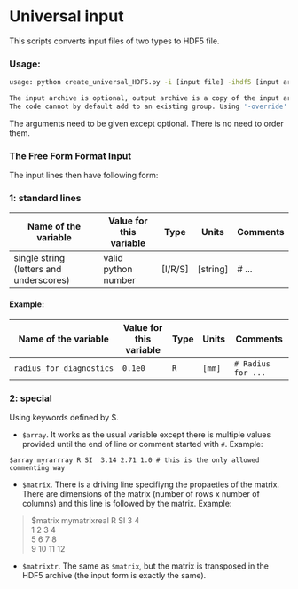 # Universal input
This scripts converts input files of two types to HDF5 file.

### Usage:
``` bash
usage: python create_universal_HDF5.py -i [input file] -ihdf5 [input archive] -ohdf5 [output archive] -g [the group with inputs]

The input archive is optional, output archive is a copy of the input archive with the inputs added.
The code cannot by default add to an existing group. Using '-override' flag allows this option. Existing datasets are replaced (former are unlinked, consider repacking if applied).
```
The arguments need to be given except optional. There is no need to order them.

### The Free Form Format Input
The input lines then have following form:

### 1: standard lines

| Name of the variable | Value for this variable | Type  |  Units | Comments |
| ------ | ------ | ------ | ------ | ------ |
| single string (letters and underscores) | valid python number | [I/R/S] | [string] | # ... |

#### Example:
| Name of the variable | Value for this variable | Type  |  Units | Comments | 
| ------ | ------ | ------ | ------ | ------ |
| `radius_for_diagnostics` | `0.1e0` | `R` | `[mm]` | `# Radius for ... ` |

### 2: special 
Using keywords defined by $. 
- `$array`. It works as the usual variable except there is multiple values provided until the end of line or comment started with `#`. Example:

`$array myrarrray R SI	3.14 2.71 1.0 # this is the only allowed commenting way`

- `$matrix`. There is a driving line specifiyng the propaeties of the matrix. There are dimensions of the matrix (number of rows x number of columns) and this line is followed by the matrix. Example:


>$matrix	mymatrixreal	R	SI	3	4 \
1	2	3	4\
5	6	7	8\
9	10	11	12

- `$matrixtr`. The same as `$matrix`, but the matrix is transposed in the HDF5 archive (the input form is exactly the same).